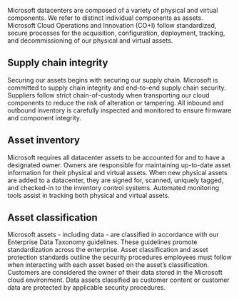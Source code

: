 Microsoft datacenters are composed of a variety of physical and virtual components. We refer to distinct individual components as assets. Microsoft Cloud Operations and Innovation (CO+I) follow standardized, secure processes for the acquisition, configuration, deployment, tracking, and decommissioning of our physical and virtual assets.

## Supply chain integrity

Securing our assets begins with securing our supply chain. Microsoft is committed to supply chain integrity and end-to-end supply chain security. Suppliers follow strict chain-of-custody when transporting our cloud components to reduce the risk of alteration or tampering. All inbound and outbound inventory is carefully inspected and monitored to ensure firmware and component integrity.

## Asset inventory

Microsoft requires all datacenter assets to be accounted for and to have a designated owner. Owners are responsible for maintaining up-to-date asset information for their physical and virtual assets. When new physical assets are added to a datacenter, they are signed for, scanned, uniquely tagged, and checked-in to the inventory control systems. Automated monitoring tools assist in tracking both physical and virtual assets.

## Asset classification

Microsoft assets - including data - are classified in accordance with our Enterprise Data Taxonomy guidelines. These guidelines promote standardization across the enterprise. Asset classification and asset protection standards outline the security procedures employees must follow when interacting with each asset based on the asset’s classification. Customers are considered the owner of their data stored in the Microsoft cloud environment. Data assets classified as customer content or customer data are protected by applicable security procedures.
